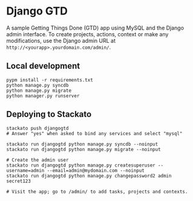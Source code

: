 # Django GTD

A sample Getting Things Done (GTD) app using MySQL and the Django admin
interface. To create projects, actions, context or make any
modifications, use the Django admin URL at
``http://<yourapp>.yourdomain.com/admin/``.

## Local development

    pypm install -r requirements.txt
    python manage.py syncdb
    python manage.py migrate
    python manager.py runserver

## Deploying to Stackato

    stackato push djangogtd
    # Answer "yes" when asked to bind any services and select "mysql"

    stackato run djangogtd python manage.py syncdb --noinput
    stackato run djangogtd python manage.py migrate --noinput

    # Create the admin user
    stackato run djangogtd python manage.py createsuperuser --username=admin --email=admin@mydomain.com --noinput
    stackato run djangogtd python manage.py changepassword2 admin secret123

    # Visit the app; go to /admin/ to add tasks, projects and contexts.
 
